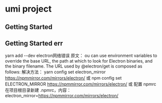 # umi project

## Getting Started

## Getting Started err
yarn add --dev electron网络错误
原文：
ou can use environment variables to override the base URL, the path at which to look for Electron binaries, and the binary filename. The URL used by @electron/get is composed as follows:
解决方法：
yarn config set electron_mirror https://npmmirror.com/mirrors/electron/
或
npm config set ELECTRON_MIRROR https://npmmirror.com/mirrors/electron/
或
配置 npmrc
在项目根目录新建 .npmrc，内容：
electron_mirror=https://npmmirror.com/mirrors/electron/
